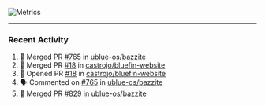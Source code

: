![Metrics](https://metrics.lecoq.io/KyleGospo?template=classic&base=header%2C%20activity%2C%20community%2C%20repositories%2C%20metadata&base.indepth=false&base.hireable=false&base.skip=false&config.timezone=America%2FLos_Angeles)

---
### Recent Activity
<!--START_SECTION:activity-->
1. 🎉 Merged PR [#765](https://github.com/ublue-os/bazzite/pull/765) in [ublue-os/bazzite](https://github.com/ublue-os/bazzite)
2. 🎉 Merged PR [#18](https://github.com/castrojo/bluefin-website/pull/18) in [castrojo/bluefin-website](https://github.com/castrojo/bluefin-website)
3. 💪 Opened PR [#18](https://github.com/castrojo/bluefin-website/pull/18) in [castrojo/bluefin-website](https://github.com/castrojo/bluefin-website)
4. 🗣 Commented on [#765](https://github.com/ublue-os/bazzite/pull/765#issuecomment-1972280277) in [ublue-os/bazzite](https://github.com/ublue-os/bazzite)
5. 🎉 Merged PR [#829](https://github.com/ublue-os/bazzite/pull/829) in [ublue-os/bazzite](https://github.com/ublue-os/bazzite)
<!--END_SECTION:activity-->
